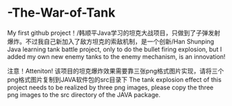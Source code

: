 # -The-War-of-Tank
My first github project！/韩顺平Java学习的坦克大战项目，只做到了子弹发射爆炸。不过我自己新加入了敌方坦克的索敌机制，是一个创新/Han Shunping Java learning tank battle project, only to do the bullet firing explosion, but I added my own new enemy tanks to the enemy mechanism, is an innovation!

注意！Atteniton!
该项目的坦克爆炸效果需要靠三张png格式图片实现，请将三个png格式图片复制到JAVA软件包的src目录下
The tank explosion effect of this project needs to be realized by three png images, please copy the three png images to the src directory of the JAVA package.
